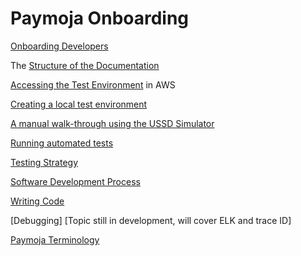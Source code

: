 # Paymoja Onboarding

[Onboarding Developers](Onboarding-Developers.md)

The [Structure of the Documentation](Structure-of-the-Documentation.md)

[Accessing the Test Environment](Accessing-the-Test-Environment.md) in AWS

[Creating a local test environment](https://github.com/LevelOneProject/interop-devops/blob/master/README.md)

[A manual walk-through using the USSD Simulator](https://github.com/LevelOneProject/Docs/blob/master/DFSP/USSD/README.md)

[Running automated tests](https://github.com/LevelOneProject/Docs#system-wide-testing)

[Testing Strategy](Testing-strategy.md)

[Software Development Process](Software-Development-Process.md)

[Writing Code](Writing-Code.md)

[Debugging]  [Topic still in development, will cover ELK and trace ID]

[Paymoja Terminology](https://github.com/LevelOneProject/Docs/blob/master/terminology.md)